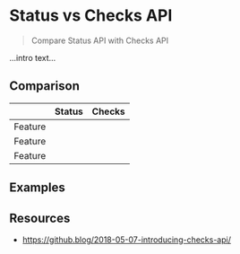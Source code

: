 # Status vs Checks API
> Compare Status API with Checks API

...intro text...

## Comparison

||Status|Checks| 
|--|--|--|
|Feature||
|Feature||		
|Feature||

## Examples

## Resources

- https://github.blog/2018-05-07-introducing-checks-api/
